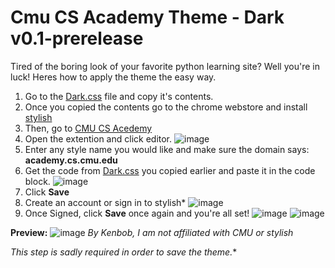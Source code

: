 # Cmu CS Academy Theme - Dark v0.1-prerelease
Tired of the boring look of your favorite python learning site? Well you're in luck! Heres how to apply the theme the easy way.
 1. Go to the [Dark.css](Dark.css) file and copy it's contents.
  2. Once you copied the contents go to the chrome webstore and install [stylish](https://chromewebstore.google.com/detail/stylish-custom-themes-for/fjnbnpbmkenffdnngjfgmeleoegfcffe?hl=en&pli=1)
  3. Then, go to [CMU CS Acedemy](https://academy.cs.cmu.edu/course)
  4. Open the extention and click editor. ![image](https://github.com/user-attachments/assets/4a59628c-bc59-4ea9-91f2-9367c4d47c5e)
  5. Enter any style name you would like and make sure the domain says: **academy.cs.cmu.edu**
  6. Get the code from [Dark.css](Dark.css) you copied earlier and paste it in the code block. ![image](https://github.com/user-attachments/assets/248eee03-f065-4123-929e-05be1af1090f)
  7. Click **Save**
  8. Create an account or sign in to stylish*
![image](https://github.com/user-attachments/assets/940d7ee3-832d-4a9a-a2cf-4ffb9f329914)
  9. Once Signed, click **Save** once again and you're all set!
![image](https://github.com/user-attachments/assets/60b50c3d-072d-4a47-ac9d-16013a4f10bd)
![image](https://github.com/user-attachments/assets/d33ea579-0eaa-44ec-942d-78036572912f)

**Preview:**
![image](https://github.com/user-attachments/assets/2c3fcfc1-a18c-4b4c-a3d0-8ca6114a6c50)
*By Kenbob, I am not affiliated with CMU or stylish*

*This step is sadly required in order to save the theme.**
